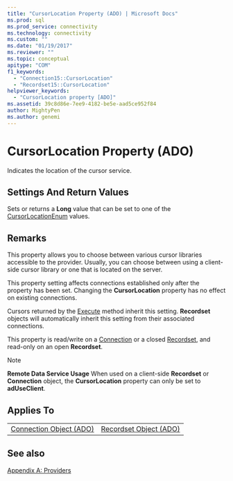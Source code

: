 ```yaml
---
title: "CursorLocation Property (ADO) | Microsoft Docs"
ms.prod: sql
ms.prod_service: connectivity
ms.technology: connectivity
ms.custom: ""
ms.date: "01/19/2017"
ms.reviewer: ""
ms.topic: conceptual
apitype: "COM"
f1_keywords: 
  - "Connection15::CursorLocation"
  - "Recordset15::CursorLocation"
helpviewer_keywords: 
  - "CursorLocation property [ADO]"
ms.assetid: 39c8d86e-7ee9-4182-be5e-aad5ce952f84
author: MightyPen
ms.author: genemi
---
```

# CursorLocation Property (ADO)
Indicates the location of the cursor service.  
  
## Settings And Return Values  
 Sets or returns a **Long** value that can be set to one of the [CursorLocationEnum](../../../ado/reference/ado-api/cursorlocationenum.md) values.  
  
## Remarks  
 This property allows you to choose between various cursor libraries accessible to the provider. Usually, you can choose between using a client-side cursor library or one that is located on the server.  
  
 This property setting affects connections established only after the property has been set. Changing the **CursorLocation** property has no effect on existing connections.  
  
 Cursors returned by the [Execute](../../../ado/reference/ado-api/execute-method-ado-connection.md) method inherit this setting. **Recordset** objects will automatically inherit this setting from their associated connections.  
  
 This property is read/write on a [Connection](../../../ado/reference/ado-api/connection-object-ado.md) or a closed [Recordset](../../../ado/reference/ado-api/recordset-object-ado.md), and read-only on an open **Recordset**.  
  
> [!NOTE]
>  **Remote Data Service Usage** When used on a client-side **Recordset** or **Connection** object, the **CursorLocation** property can only be set to **adUseClient**.  
  
## Applies To  
  
|||  
|-|-|  
|[Connection Object (ADO)](../../../ado/reference/ado-api/connection-object-ado.md)|[Recordset Object (ADO)](../../../ado/reference/ado-api/recordset-object-ado.md)|  
  
## See also  
 [Appendix A: Providers](../../../ado/guide/appendixes/appendix-a-providers.md)

